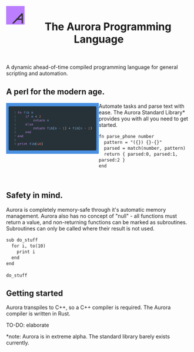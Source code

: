 <img src="https://github.com/aurora-pl/resources/raw/main/aurora_800.png" width="10%" height="10%" align="left">

<h1 style="text-align: center;">The Aurora Programming Language</h1><br>

A dynamic ahead-of-time compiled programming language for general scripting and automation.

## A perl for the modern age.

<img src="https://github.com/aurora-pl/resources/raw/171834311f8be5b95f3e64d49e6536bdc10b1834/carbon(1).png" width="50%" align="left">

Automate tasks and parse text with ease. The Aurora Standard Library* provides you with all you need to get started.
```
fn parse_phone number
  pattern = "({}) {}-{}"
  parsed = match(number, pattern)
  return { parsed:0, parsed:1, parsed:2 }
end
```

<br clear="left">

## Safety in mind.

Aurora is completely memory-safe through it's automatic memory management. Aurora also has no concept of "null" - all functions must return a value, and non-returning functions can be marked as subroutines. Subroutines can only be called where their result is not used.

```
sub do_stuff
  for i, to(10)
    print i
  end
end

do_stuff
```

## Getting started

Aurora transpiles to C++, so a C++ compiler is required. The Aurora compiler is written in Rust.

TO-DO: elaborate

*note: Aurora is in extreme alpha. The standard library barely exists currently.

